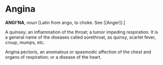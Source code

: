 # Angina

**ANGI'NA**, _noun_ \[Latin from ango, to choke. See [[Anger]].\]

A quinsey; an inflammation of the throat; a tumor impeding respiration. It is a general name of the diseases called sorethroat, as quinsy, scarlet fever, croup, mumps, etc.

Angina pectoris, an anomalous or spasmodic affection of the chest and organs of respiration; or a disease of the heart.